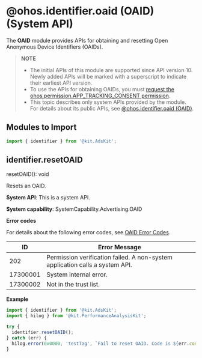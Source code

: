 # @ohos.identifier.oaid (OAID) (System API)

The **OAID** module provides APIs for obtaining and resetting Open Anonymous Device Identifiers (OAIDs).

> **NOTE**
> - The initial APIs of this module are supported since API version 10. Newly added APIs will be marked with a superscript to indicate their earliest API version.
> - To use the APIs for obtaining OAIDs, you must [request the ohos.permission.APP_TRACKING_CONSENT permission](../../security/AccessToken/request-user-authorization.md).
> - This topic describes only system APIs provided by the module. For details about its public APIs, see [@ohos.identifier.oaid (OAID)](js-apis-oaid.md).

## Modules to Import

```ts
import { identifier } from '@kit.AdsKit';
```

## identifier.resetOAID

resetOAID(): void

Resets an OAID.

**System API**: This is a system API.

**System capability**: SystemCapability.Advertising.OAID

**Error codes**

For details about the following error codes, see [OAID Error Codes](errorcode-oaid.md).

| ID| Error Message                                                                    |
|----------|------------------------------------------------------------------------------|
| 202      | Permission verification failed. A non-system application calls a system API. |
| 17300001 | System internal error.                                                       |
| 17300002 | Not in the trust list.                                                       |

**Example**

```ts
import { identifier } from '@kit.AdsKit';
import { hilog } from '@kit.PerformanceAnalysisKit';

try {
  identifier.resetOAID();
} catch (err) {
  hilog.error(0x0000, 'testTag', `Fail to reset OAID. Code is ${err.code}, message is ${err.message}`);
}
```
